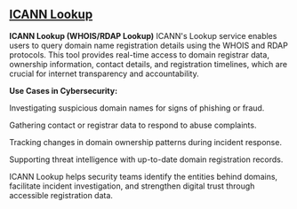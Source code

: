 ## [ICANN Lookup](https://lookup.icann.org/en/lookup)

**ICANN Lookup (WHOIS/RDAP Lookup)**
ICANN's Lookup service enables users to query domain name registration details using the WHOIS and RDAP protocols. 
This tool provides real-time access to domain registrar data, ownership information, contact details, and registration timelines, which are crucial for internet transparency and accountability.

**Use Cases in Cybersecurity:**

Investigating suspicious domain names for signs of phishing or fraud.

Gathering contact or registrar data to respond to abuse complaints.

Tracking changes in domain ownership patterns during incident response.

Supporting threat intelligence with up-to-date domain registration records.

ICANN Lookup helps security teams identify the entities behind domains, facilitate incident investigation, and strengthen digital trust through accessible registration data.​
